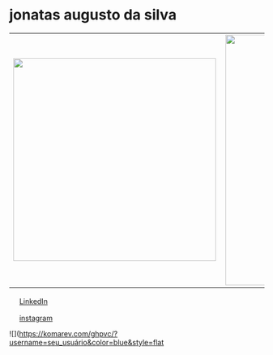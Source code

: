 # 
# jonatas augusto da silva

<center>
<table>
    <tr>
        <td><img width="400px" align="left" src="https://github-readme-stats.vercel.app/api/top-langs/?username=seu_usuário&hide=html&layout=compact&theme=buefy" /></td>
        <td><img width="495px" align="left" src="https://github-readme-stats.vercel.app/api?username=seu_usuário&theme=buefy"/></td>
    </tr>   
</table>
</center>  

<a href="https://www.linkedin.com/in/jonatas-augusto-aa933b199"><img src="https://github.com/jonatas401/jonatas401/linkedin.png" width="16"></img></a> [LinkedIn](https://www.linkedin.com/in/jonatas-augusto-aa933b199)  

<a href="https://www.instagram.com/jonatas_a.s"><img src="https://github.com/jonatas401/jonatas401/instagram.png" width="16"></img></a> [instagram](https://www.instagram.com/jonatas_a.s) 

![](https://komarev.com/ghpvc/?username=seu_usuário&color=blue&style=flat